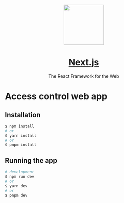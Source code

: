 <p align="center">
  <a href="https://nextjs.org">
    <picture>
      <source media="(prefers-color-scheme: dark)" srcset="https://assets.vercel.com/image/upload/v1662130559/nextjs/Icon_dark_background.png">
      <img src="https://assets.vercel.com/image/upload/v1662130559/nextjs/Icon_light_background.png" height="128">
    </picture>
    <h1 align="center">Next.js</h1>
  </a>
</p>

<p align="center">The React Framework for the Web</p>

# Access control web app

## Installation

```bash
$ npm install
# or
$ yarn install
# or
$ pnpm install
```

## Running the app

```bash
# development
$ npm run dev
# or
$ yarn dev
# or
$ pnpm dev
```